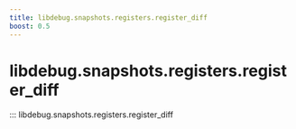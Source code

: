 ```yaml
---
title: libdebug.snapshots.registers.register_diff
boost: 0.5
---
```

# libdebug.snapshots.registers.register_diff
::: libdebug.snapshots.registers.register_diff
